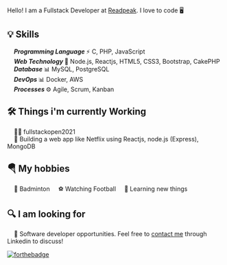Hello! I am a Fullstack Developer at [Readpeak](https://www.readpeak.com/). I love to code 🖥️

## 💡 Skills
&nbsp;&nbsp;&nbsp;&nbsp;<b><i>Programming Language </i></b> ⚡ C, PHP, JavaScript<br />
&nbsp;&nbsp;&nbsp; <b><i>Web Technology </i></b>📃  Node.js, Reactjs, HTML5, CSS3, Bootstrap, CakePHP<br />
&nbsp;&nbsp;&nbsp;&nbsp;<b><i>Database </i></b>📊 MySQL, PostgreSQL<br />
&nbsp;&nbsp;&nbsp;&nbsp;<b><i>DevOps </i></b>📊 Docker, AWS<br />
&nbsp;&nbsp;&nbsp;&nbsp;<b><i>Processes </i></b>⚙️ Agile, Scrum, Kanban<br />

## 🛠️ Things i'm currently Working
&nbsp;&nbsp;&nbsp;&nbsp;👨‍💻 fullstackopen2021<br />
&nbsp;&nbsp;&nbsp;&nbsp;🔏 Building a web app like Netflix using Reactjs, node.js (Express), MongoDB <br />

## 🪂 My hobbies
&nbsp;&nbsp;&nbsp;&nbsp;🏸 Badminton
&nbsp;&nbsp;&nbsp;&nbsp;⚽ Watching Football
&nbsp;&nbsp;&nbsp;&nbsp;📖 Learning new things

## 🔍 I am looking for
&nbsp;&nbsp;&nbsp;&nbsp;🏢 Software developer opportunities. Feel free to [contact me](https://www.linkedin.com/in/mahmudul-hasan-jony/) through Linkedin to discuss! 

[![forthebadge](https://img.shields.io/badge/linkedin-follow%20me-%230077B5.svg?&style=for-the-badge&logo=linkedin)](https://www.linkedin.com/in/mahmudul-hasan-jony/)

<!--
**mhjony/mhjony** is a ✨ _special_ ✨ repository because its `README.md` (this file) appears on your GitHub profile.

Here are some ideas to get you started:

- 🔭 I’m currently working on ...
- 🌱 I’m currently learning ...
- 👯 I’m looking to collaborate on ...
- 🤔 I’m looking for help with ...
- 💬 Ask me about ...
- 📫 How to reach me: ...
- 😄 Pronouns: ...
- ⚡ Fun fact: ...
-->
